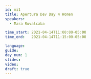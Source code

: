 ```yaml
---
id: mi1
title: Apertura Dev Day 4 Women
speakers:
  - Mara Ruvalcaba

time_start: 2021-04-14T11:00:00-05:00
time_end:   2021-04-14T11:15:00-05:00

language: 
guide:
day_num: 1
slides: 
video: 
draft: true
---
```



